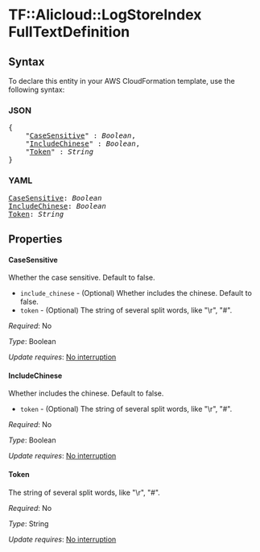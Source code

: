 # TF::Alicloud::LogStoreIndex FullTextDefinition

## Syntax

To declare this entity in your AWS CloudFormation template, use the following syntax:

### JSON

<pre>
{
    "<a href="#casesensitive" title="CaseSensitive">CaseSensitive</a>" : <i>Boolean</i>,
    "<a href="#includechinese" title="IncludeChinese">IncludeChinese</a>" : <i>Boolean</i>,
    "<a href="#token" title="Token">Token</a>" : <i>String</i>
}
</pre>

### YAML

<pre>
<a href="#casesensitive" title="CaseSensitive">CaseSensitive</a>: <i>Boolean</i>
<a href="#includechinese" title="IncludeChinese">IncludeChinese</a>: <i>Boolean</i>
<a href="#token" title="Token">Token</a>: <i>String</i>
</pre>

## Properties

#### CaseSensitive

Whether the case sensitive. Default to false.
* `include_chinese` - (Optional) Whether includes the chinese. Default to false.
* `token` - (Optional) The string of several split words, like "\r", "#".

_Required_: No

_Type_: Boolean

_Update requires_: [No interruption](https://docs.aws.amazon.com/AWSCloudFormation/latest/UserGuide/using-cfn-updating-stacks-update-behaviors.html#update-no-interrupt)

#### IncludeChinese

Whether includes the chinese. Default to false.
* `token` - (Optional) The string of several split words, like "\r", "#".

_Required_: No

_Type_: Boolean

_Update requires_: [No interruption](https://docs.aws.amazon.com/AWSCloudFormation/latest/UserGuide/using-cfn-updating-stacks-update-behaviors.html#update-no-interrupt)

#### Token

The string of several split words, like "\r", "#".

_Required_: No

_Type_: String

_Update requires_: [No interruption](https://docs.aws.amazon.com/AWSCloudFormation/latest/UserGuide/using-cfn-updating-stacks-update-behaviors.html#update-no-interrupt)

